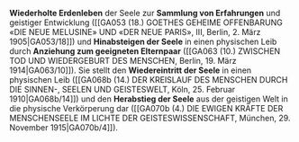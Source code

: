 
**Wiederholte Erdenleben** der Seele zur **Sammlung von Erfahrungen** und geistiger Entwicklung ([[GA053 (18.) GOETHES GEHEIME OFFENBARUNG «DIE NEUE MELUSINE» UND «DER NEUE PARIS», III, Berlin, 2. März 1905|GA053/18]]) und **Hinabsteigen der Seele** in einen physischen Leib durch **Anziehung zum geeigneten Elternpaar** ([[GA063 (10.) ZWISCHEN TOD UND WIEDERGEBURT DES MENSCHEN, Berlin, 19. März 1914|GA063/10]]). Sie stellt den **Wiedereintritt der Seele** in einen physischen Leib ([[GA068b (14.) DER KREISLAUF DES MENSCHEN DURCH DIE SINNEN-, SEELEN UND GEISTESWELT, Köln, 25. Februar 1910|GA068b/14]]) und den **Herabstieg der Seele** aus der geistigen Welt in die physische Verkörperung dar ([[GA070b (4.) DIE EWIGEN KRÄFTE DER MENSCHENSEELE IM LICHTE DER GEISTESWISSENSCHAFT, München, 29. November 1915|GA070b/4]]).
